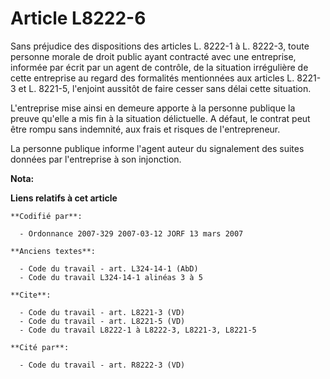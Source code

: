 # Article L8222-6

Sans préjudice des dispositions des articles L. 8222-1 à L. 8222-3, toute personne morale de droit public ayant contracté
avec une entreprise, informée par écrit par un agent de contrôle, de la situation irrégulière de cette entreprise au regard
des formalités mentionnées aux articles L. 8221-3 et L. 8221-5, l'enjoint aussitôt de faire cesser sans délai cette
situation.

L'entreprise mise ainsi en demeure apporte à la personne publique la preuve qu'elle a mis fin à la situation délictuelle. A
défaut, le contrat peut être rompu sans indemnité, aux frais et risques de l'entrepreneur.

La personne publique informe l'agent auteur du signalement des suites données par l'entreprise à son injonction.

**Nota:**



**Liens relatifs à cet article**

	**Codifié par**:

	  - Ordonnance 2007-329 2007-03-12 JORF 13 mars 2007

	**Anciens textes**:

	  - Code du travail - art. L324-14-1 (AbD)
	  - Code du travail L324-14-1 alinéas 3 à 5

	**Cite**:

	  - Code du travail - art. L8221-3 (VD)
	  - Code du travail - art. L8221-5 (VD)
	  - Code du travail L8222-1 à L8222-3, L8221-3, L8221-5

	**Cité par**:

	  - Code du travail - art. R8222-3 (VD)
